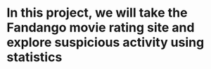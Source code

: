 # In this project, we will take the Fandango movie rating site and explore suspicious activity using statistics
